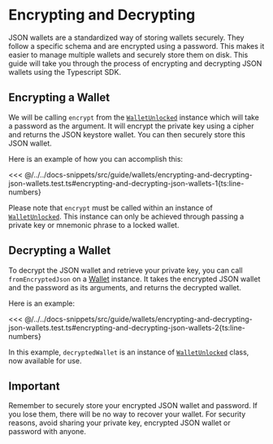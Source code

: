 # Encrypting and Decrypting

JSON wallets are a standardized way of storing wallets securely. They follow a specific schema and are encrypted using a password. This makes it easier to manage multiple wallets and securely store them on disk. This guide will take you through the process of encrypting and decrypting JSON wallets using the Typescript SDK.

## Encrypting a Wallet

We will be calling `encrypt` from the [`WalletUnlocked`](https://fuels-ts-docs-api.vercel.app/Account/WalletUnlocked.md) instance which will take a password as the argument. It will encrypt the private key using a cipher and returns the JSON keystore wallet. You can then securely store this JSON wallet.

Here is an example of how you can accomplish this:

<<< @/../../docs-snippets/src/guide/wallets/encrypting-and-decrypting-json-wallets.test.ts#encrypting-and-decrypting-json-wallets-1{ts:line-numbers}

Please note that `encrypt` must be called within an instance of [`WalletUnlocked`](https://fuels-ts-docs-api.vercel.app/Account/WalletUnlocked.md). This instance can only be achieved through passing a private key or mnemonic phrase to a locked wallet.

## Decrypting a Wallet

To decrypt the JSON wallet and retrieve your private key, you can call `fromEncryptedJson` on a [Wallet](https://fuels-ts-docs-api.vercel.app/Account/Wallet.md) instance. It takes the encrypted JSON wallet and the password as its arguments, and returns the decrypted wallet.

Here is an example:

<<< @/../../docs-snippets/src/guide/wallets/encrypting-and-decrypting-json-wallets.test.ts#encrypting-and-decrypting-json-wallets-2{ts:line-numbers}

In this example, `decryptedWallet` is an instance of [`WalletUnlocked`](https://fuels-ts-docs-api.vercel.app/Account/WalletUnlocked.md) class, now available for use.

## Important

Remember to securely store your encrypted JSON wallet and password. If you lose them, there will be no way to recover your wallet. For security reasons, avoid sharing your private key, encrypted JSON wallet or password with anyone.
